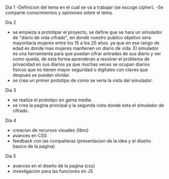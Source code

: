 Dia 1
 -Definicion del tema en el cual se va a trabajar (se escoge cipher).
 -Se comparte conocimientos y opiniones sobre el tema.

Dia 2 
  - se empieza a prototipar el proyecto, se define que se hara un simulador de "diario de vida cifrado", en donde nuestro publico objetivo sera mayoritaria mujeres entre los 15 a los 25 años. ya que en ese rango de edad es donde mas mujeres mantienen un diario de vida. 
  El simulador es una herramienta para que puedan cifrar entradas de sus diario y ver como queda, de esta forma aprenderan a resolver el problema de privacidad en sus diarios ya que muchas veces se ocupan diarios fisicos que no tienen mayor seguridad o digitales con claves que despues se puedan olvidar.
  - se crea un primer prototipo de como se veria la vista del simulador. 

Dia 3
  - se realiza el prototipo en gama media.
  - se crea la pagina principal y la segunda vista donde esta el simulador de cifrado.

Dia 4
  - creacion de recursos visuales (libro)
  - avances en CSS 
  - feedback con las compañeras (presentacion de la idea y el diseño basico de la pagina)

Dia 5
 - avances en el diseño de la pagina (css)
 - investigacion para las funciones en JS